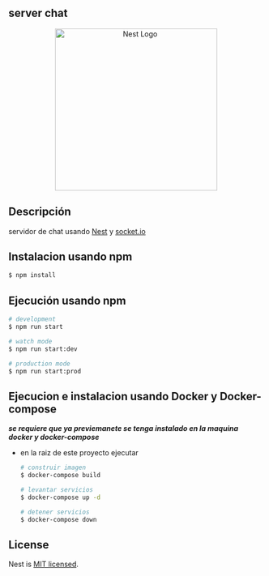 ## server chat

<p align="center">
  <a href="http://nestjs.com/" target="blank"><img src="https://nestjs.com/img/logo_text.svg" width="320" alt="Nest Logo" /></a>
</p>

## Descripción

servidor de chat usando [Nest](https://github.com/nestjs/nest) y [socket.io](https://socket.io/)

## Instalacion usando npm

```bash
$ npm install
```

## Ejecución usando npm

```bash
# development
$ npm run start

# watch mode
$ npm run start:dev

# production mode
$ npm run start:prod
```

## Ejecucion e instalacion usando Docker y Docker-compose

***se requiere que ya previemanete se tenga instalado en la maquina docker y docker-compose***

- en la raiz de este proyecto ejecutar

  ```bash
  # construir imagen
  $ docker-compose build

  # levantar servicios
  $ docker-compose up -d

  # detener servicios
  $ docker-compose down
  ```
## License

  Nest is [MIT licensed](LICENSE).
